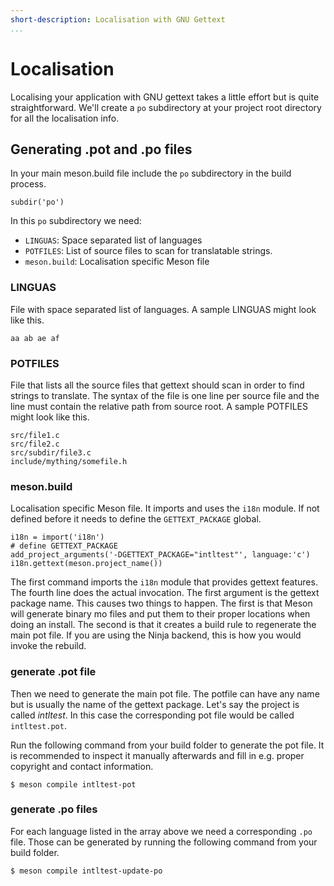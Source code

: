 ```yaml
---
short-description: Localisation with GNU Gettext
...
```


# Localisation

Localising your application with GNU gettext takes a little effort but
is quite straightforward. We'll create a `po` subdirectory at your
project root directory for all the localisation info.

## Generating .pot and .po files

In your main meson.build file include the `po` subdirectory in the build process.

    subdir('po')

In this `po` subdirectory we need:
- `LINGUAS`: Space separated list of languages
- `POTFILES`: List of source files to scan for translatable strings.
- `meson.build`: Localisation specific Meson file

### LINGUAS

File with space separated list of languages. A sample LINGUAS might look like this.

    aa ab ae af

### POTFILES

File that lists all the source files that gettext should scan in order
to find strings to translate. The syntax of the file is one line per
source file and the line must contain the relative path from source
root. A sample POTFILES might look like this.

    src/file1.c
    src/file2.c
    src/subdir/file3.c
    include/mything/somefile.h

### meson.build

Localisation specific Meson file. It imports and uses the `i18n`
module. If not defined before it needs to define the `GETTEXT_PACKAGE`
global.

```meson
i18n = import('i18n')
# define GETTEXT_PACKAGE
add_project_arguments('-DGETTEXT_PACKAGE="intltest"', language:'c')
i18n.gettext(meson.project_name())
```

The first command imports the `i18n` module that provides gettext
features. The fourth line does the actual invocation. The first
argument is the gettext package name. This causes two things to
happen. The first is that Meson will generate binary mo files and put
them to their proper locations when doing an install. The second is
that it creates a build rule to regenerate the main pot file. If you
are using the Ninja backend, this is how you would invoke the rebuild.

### generate .pot file

Then we need to generate the main pot file. The potfile can have any
name but is usually the name of the gettext package. Let's say the
project is called *intltest*. In this case the corresponding pot file
would be called `intltest.pot`.

Run the following command from your build folder to generate the pot
file. It is recommended to inspect it manually afterwards and fill in
e.g. proper copyright and contact information.

```console
$ meson compile intltest-pot
```

### generate .po files

For each language listed in the array above we need a corresponding
`.po` file. Those can be generated by running the following command
from your build folder.

```console
$ meson compile intltest-update-po
```
